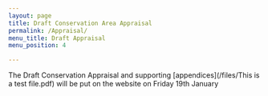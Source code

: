 ```yaml
---
layout: page
title: Draft Conservation Area Appraisal
permalink: /Appraisal/
menu_title: Draft Appraisal
menu_position: 4

---
```

The Draft Conservation Appraisal and supporting [appendices](/files/This is a test file.pdf) will be put on the website on Friday 19th January
